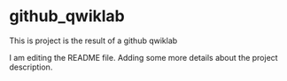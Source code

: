 # github_qwiklab
This is project is the result of a github qwiklab

I am editing the README file. Adding some more details about the project description.
